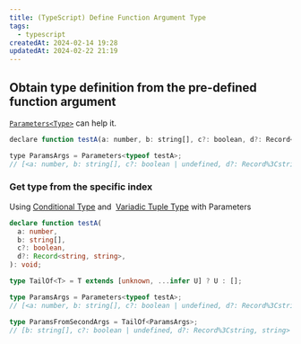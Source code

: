 ```yaml
---
title: (TypeScript) Define Function Argument Type
tags:
  - typescript
createdAt: 2024-02-14 19:28
updatedAt: 2024-02-22 21:19
---
```


## Obtain type definition from the pre-defined function argument

[`Parameters<Type>`](https://www.typescriptlang.org/docs/handbook/utility-types.html#parameterstype) can help it.

```javascript
declare function testA(a: number, b: string[], c?: boolean, d?: Record<string, string>): void;

type ParamsArgs = Parameters<typeof testA>;
// [<a: number, b: string[], c?: boolean | undefined, d?: Record%3Cstring, string> | undefined]
```

### Get type from the specific index

Using [Conditional Type](https://www.typescriptlang.org/docs/handbook/2/conditional-types.html) and  [Variadic Tuple Type](https://www.typescriptlang.org/docs/handbook/release-notes/typescript-4-0.html#variadic-tuple-types) with Parameters

```typescript
declare function testA(
  a: number,
  b: string[],
  c?: boolean,
  d?: Record<string, string>,
): void;

type TailOf<T> = T extends [unknown, ...infer U] ? U : [];

type ParamsArgs = Parameters<typeof testA>;
// [<a: number, b: string[], c?: boolean | undefined, d?: Record%3Cstring, string> | undefined]

type ParamsFromSecondArgs = TailOf<ParamsArgs>;
// [b: string[], c?: boolean | undefined, d?: Record%3Cstring, string> | undefined]
```
